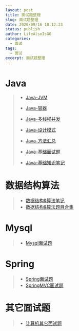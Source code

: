 ```yaml
---
layout: post
title: 面试题整理
slug: 面试题整理
date: 2020/09/16 18:12:23
status: publish
author: LifeAlsoIsGG
categories: 
  - 面试
tags: 
  - 面试
excerpt: 面试题整理
---
```




# Java



> - [Java-JVM](https://wiki.lifeisgg.online/archives/Java-JVM/)
>
> - [Java-容器](https://wiki.lifeisgg.online/archives/Java-容器)
> - [Java-多线程并发](https://wiki.lifeisgg.online/archives/Java-多线程并发/)
> - [Java-设计模式](https://wiki.lifeisgg.online/archives/Java-设计模式/)
> - [Java-方法汇总](https://wiki.lifeisgg.online/archives/Java-方法汇总/)
> - [Java-基础面试题](https://wiki.lifeisgg.online/archives/Java-基础面试题/)
> - [Java-基础知识笔记](https://wiki.lifeisgg.online/archives/Java-基础知识笔记/)







# 数据结构算法



> - [数据结构&算法笔记](https://wiki.lifeisgg.online/archives/数据结构&算法笔记/)
> - [数据结构&算法题目合集](https://wiki.lifeisgg.online/archives/数据结构&算法题目合集/)







# Mysql



> - [Mysql面试题](https://wiki.lifeisgg.online/archives/Mysql面试题/)







# Spring



> - [Spring面试题](https://wiki.lifeisgg.online/archives/Spring面试题/)
> - [SpringMVC面试题](https://wiki.lifeisgg.online/archives/SpringMVC面试题/)







# 其它面试题



> - [计算机其它面试题](https://wiki.lifeisgg.online/archives/计算机其它面试题/)